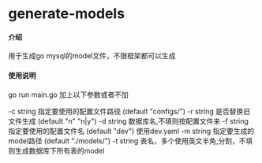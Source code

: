 # generate-models

#### 介绍
用于生成go mysql的model文件，不限框架都可以生成

#### 使用说明
go run main.go 加上以下参数或者不加

  -c string
        指定要使用的配置文件路径 (default "configs/")
  -r string
        是否替换旧文件生成 (default "n" "n|y")
  -d string
        数据库名,不填则按配置文件来
  -f string
        指定要使用的配置文件名 (default "dev") 使用dev.yaml
  -m string
        指定要生成的model路径 (default "./models/")
  -t string
        表名，多个使用英文半角,分割，不填则生成数据库下所有表的model  

